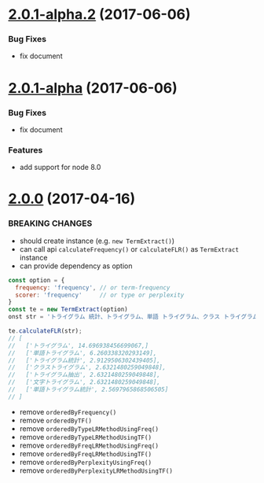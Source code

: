 <a name="2.0.1-alpha.2"></a>
# [2.0.1-alpha.2](https://github.com/pastelInc/term-extract-js/compare/2.0.0-alpha...2.0.1-alpha.2) (2017-06-06)

### Bug Fixes

- fix document

<a name="2.0.1-alpha"></a>
# [2.0.1-alpha](https://github.com/pastelInc/term-extract-js/compare/2.0.0...2.0.1-alpha) (2017-06-06)

### Bug Fixes

- fix document

### Features

- add support for node 8.0

<a name="2.0.0"></a>
# [2.0.0](https://github.com/pastelInc/term-extract-js/compare/1.0.0...2.0.0) (2017-04-16)


### BREAKING CHANGES

- should create instance (e.g. `new TermExtract()`)
- can call api `calculateFrequency()` or `calculateFLR()` as `TermExtract` instance 
- can provide dependency as option

```js
const option = {
  frequency: 'frequency', // or term-frequency
  scorer: 'frequency'     // or type or perplexity
}
const te = new TermExtract(option)
onst str = 'トライグラム 統計、トライグラム、単語 トライグラム、クラス トライグラム、単語 トライグラム、トライグラム、トライグラム 抽出、単語 トライグラム 統計、トライグラム、文字 トライグラム。'

te.calculateFLR(str);
// [
//   ['トライグラム', 14.696938456699067,]
//   ['単語トライグラム', 6.260338320293149],
//   ['トライグラム統計', 2.9129506302439405],
//   ['クラストライグラム', 2.6321480259049848],
//   ['トライグラム抽出', 2.6321480259049848],
//   ['文字トライグラム', 2.6321480259049848],
//   ['単語トライグラム統計', 2.5697965868506505]
// ]
```

- remove `orderedByFrequency()`
- remove `orderedByTF()`
- remove `orderedByTypeLRMethodUsingFreq()`
- remove `orderedByTypeLRMethodUsingTF()`
- remove `orderedByFreqLRMethodUsingFreq()`
- remove `orderedByFreqLRMethodUsingTF()`
- remove `orderedByPerplexityUsingFreq()`
- remove `orderedByPerplexityLRMethodUsingTF()`
